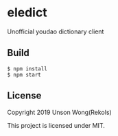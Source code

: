 # eledict

Unofficial youdao dictionary client

## Build

```
$ npm install
$ npm start
```

## License

Copyright 2019 Unson Wong(Rekols)

This project is licensed under MIT.
